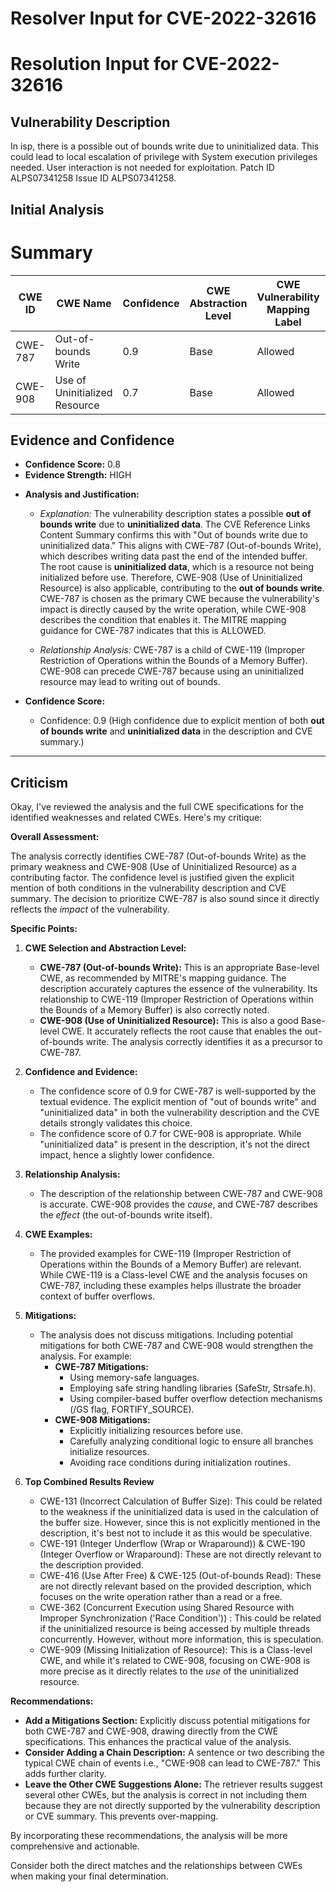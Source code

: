 # Resolver Input for CVE-2022-32616

# Resolution Input for CVE-2022-32616

## Vulnerability Description
In isp, there is a possible out of bounds write due to uninitialized data. This could lead to local escalation of privilege with System execution privileges needed. User interaction is not needed for exploitation. Patch ID ALPS07341258 Issue ID ALPS07341258.

## Initial Analysis
# Summary
| CWE ID | CWE Name | Confidence | CWE Abstraction Level | CWE Vulnerability Mapping Label | CWE-Vulnerability Mapping Notes |
|---|---|---|---|---|---|
| CWE-787 | Out-of-bounds Write | 0.9 | Base | Allowed | Primary CWE |
| CWE-908 | Use of Uninitialized Resource | 0.7 | Base | Allowed | Secondary Candidate |

## Evidence and Confidence

*   **Confidence Score:** 0.8
*   **Evidence Strength:** HIGH

- **Analysis and Justification:**  
  - *Explanation:* The vulnerability description states a possible **out of bounds write** due to **uninitialized data**. The CVE Reference Links Content Summary confirms this with "Out of bounds write due to uninitialized data." This aligns with CWE-787 (Out-of-bounds Write), which describes writing data past the end of the intended buffer. The root cause is **uninitialized data**, which is a resource not being initialized before use. Therefore, CWE-908 (Use of Uninitialized Resource) is also applicable, contributing to the **out of bounds write**. CWE-787 is chosen as the primary CWE because the vulnerability's impact is directly caused by the write operation, while CWE-908 describes the condition that enables it. The MITRE mapping guidance for CWE-787 indicates that this is ALLOWED.
  
  - *Relationship Analysis:* CWE-787 is a child of CWE-119 (Improper Restriction of Operations within the Bounds of a Memory Buffer). CWE-908 can precede CWE-787 because using an uninitialized resource may lead to writing out of bounds.

- **Confidence Score:**  
  - Confidence: 0.9 (High confidence due to explicit mention of both **out of bounds write** and **uninitialized data** in the description and CVE summary.)

---

## Criticism
Okay, I've reviewed the analysis and the full CWE specifications for the identified weaknesses and related CWEs. Here's my critique:

**Overall Assessment:**

The analysis correctly identifies CWE-787 (Out-of-bounds Write) as the primary weakness and CWE-908 (Use of Uninitialized Resource) as a contributing factor. The confidence level is justified given the explicit mention of both conditions in the vulnerability description and CVE summary. The decision to prioritize CWE-787 is also sound since it directly reflects the *impact* of the vulnerability.

**Specific Points:**

1.  **CWE Selection and Abstraction Level:**
    *   **CWE-787 (Out-of-bounds Write):** This is an appropriate Base-level CWE, as recommended by MITRE's mapping guidance. The description accurately captures the essence of the vulnerability. Its relationship to CWE-119 (Improper Restriction of Operations within the Bounds of a Memory Buffer) is also correctly noted.
    *   **CWE-908 (Use of Uninitialized Resource):**  This is also a good Base-level CWE. It accurately reflects the root cause that enables the out-of-bounds write. The analysis correctly identifies it as a precursor to CWE-787.

2.  **Confidence and Evidence:**
    *   The confidence score of 0.9 for CWE-787 is well-supported by the textual evidence. The explicit mention of "out of bounds write" and "uninitialized data" in both the vulnerability description and the CVE details strongly validates this choice.
    *   The confidence score of 0.7 for CWE-908 is appropriate. While "uninitialized data" is present in the description, it's not the direct impact, hence a slightly lower confidence.

3.  **Relationship Analysis:**
    *   The description of the relationship between CWE-787 and CWE-908 is accurate. CWE-908 provides the *cause*, and CWE-787 describes the *effect* (the out-of-bounds write itself).

4.  **CWE Examples:**
    *   The provided examples for CWE-119 (Improper Restriction of Operations within the Bounds of a Memory Buffer) are relevant. While CWE-119 is a Class-level CWE and the analysis focuses on CWE-787, including these examples helps illustrate the broader context of buffer overflows.

5.  **Mitigations:**
    *   The analysis does not discuss mitigations. Including potential mitigations for both CWE-787 and CWE-908 would strengthen the analysis.  For example:
        *   **CWE-787 Mitigations:**
            *   Using memory-safe languages.
            *   Employing safe string handling libraries (SafeStr, Strsafe.h).
            *   Using compiler-based buffer overflow detection mechanisms (/GS flag, FORTIFY\_SOURCE).
        *   **CWE-908 Mitigations:**
            *   Explicitly initializing resources before use.
            *   Carefully analyzing conditional logic to ensure all branches initialize resources.
            *   Avoiding race conditions during initialization routines.

6. **Top Combined Results Review**
    *   CWE-131 (Incorrect Calculation of Buffer Size): This could be related to the weakness if the uninitialized data is used in the calculation of the buffer size. However, since this is not explicitly mentioned in the description, it's best not to include it as this would be speculative.
    *   CWE-191 (Integer Underflow (Wrap or Wraparound)) & CWE-190 (Integer Overflow or Wraparound): These are not directly relevant to the description provided.
    *   CWE-416 (Use After Free) & CWE-125 (Out-of-bounds Read): These are not directly relevant based on the provided description, which focuses on the write operation rather than a read or a free.
    *   CWE-362 (Concurrent Execution using Shared Resource with Improper Synchronization ('Race Condition')) : This could be related if the uninitialized resource is being accessed by multiple threads concurrently. However, without more information, this is speculation.
    *   CWE-909 (Missing Initialization of Resource): This is a Class-level CWE, and while it's related to CWE-908, focusing on CWE-908 is more precise as it directly relates to the *use* of the uninitialized resource.

**Recommendations:**

*   **Add a Mitigations Section:**  Explicitly discuss potential mitigations for both CWE-787 and CWE-908, drawing directly from the CWE specifications. This enhances the practical value of the analysis.
*   **Consider Adding a Chain Description:** A sentence or two describing the typical CWE chain of events i.e., "CWE-908 can lead to CWE-787." This adds further clarity.
*   **Leave the Other CWE Suggestions Alone:** The retriever results suggest several other CWEs, but the analysis is correct in not including them because they are not directly supported by the vulnerability description or CVE summary. This prevents over-mapping.

By incorporating these recommendations, the analysis will be more comprehensive and actionable.

Consider both the direct matches and the relationships between CWEs
when making your final determination.
        